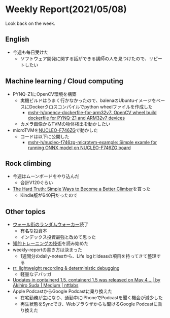 # Weekly Report(2021/05/08)


Look back on the week.

## English

- 今週も毎日受けた
    - ソフトウェア開発に関する話ができる講師の人を見つけたので、リピートしたい

## Machine learning / Cloud computing

- PYNQ-Z1にOpenCV環境を構築
    - 実機ビルドはうまく行かなかったので、balenaのUbuntuイメージをベースにDockerクロスコンパイルでpython wheelファイルを作成した
        - [mshr-h/opencv-dockerfile-for-arm32v7: OpenCV wheel build dockerfile for PYNQ-Z1 and ARM32v7 devices](https://github.com/mshr-h/opencv-dockerfile-for-arm32v7)
    - カメラ画像からTVMの物体検出を動かしたい
- microTVMを[NUCLEO-F746ZG](https://www.st.com/en/evaluation-tools/nucleo-f746zg.html)で動かした
    - コードは以下に公開した
        - [mshr-h/nucleo-f746zg-microtvm-example: Simple examle for running ONNX model on NUCLEO-F746ZG board](https://github.com/mshr-h/nucleo-f746zg-microtvm-example)

## Rock climbing

- 今週はムーンボードをやり込んだ
    - 合計V120ぐらい
- [The Hard Truth: Simple Ways to Become a Better Climber](https://amzn.to/2Q2Cw1f)を買った
    - Kindle版が640円だったので

## Other topics

- [ウォール街のランダムウォーカー](https://amzn.to/3euieqQ)読了
    - 有名な投資本
    - インデックス投資最強と改めて思った
- [知的トレーニングの技術](https://amzn.to/3tx3E6i)を読み始めた
- weekly-reportの書き方は決まった
    - 1週間分のdaily-notesから、Life logとIdeasの項目を持ってきて整理する
- [rr: lightweight recording & deterministic debugging](https://rr-project.org/)
    - 軽量なデバッガ
- [Updates in containerd 1.5. containerd 1.5 was released on May 4… | by Akihiro Suda | Medium | nttlabs](https://medium.com/nttlabs/containerd15-fe0a9845a572)
- Apple PodcastからGoogle Podcastに乗り換えた
    - 在宅勤務が主になり、通勤中にiPhoneでPodcastを聞く機会が減少した
    - 再生状態をSyncでき、Webブラウザからも聞けるGoogle Podcastに乗り換えた

